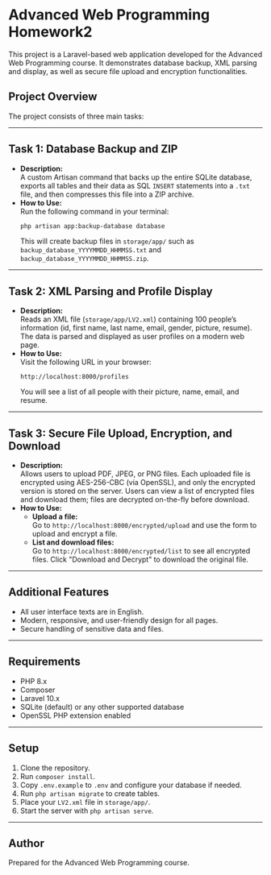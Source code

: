 # Advanced Web Programming Homework2

This project is a Laravel-based web application developed for the Advanced Web Programming course. It demonstrates database backup, XML parsing and display, as well as secure file upload and encryption functionalities.

## Project Overview

The project consists of three main tasks:

---

## Task 1: Database Backup and ZIP

- **Description:**  
  A custom Artisan command that backs up the entire SQLite database, exports all tables and their data as SQL `INSERT` statements into a `.txt` file, and then compresses this file into a ZIP archive.
- **How to Use:**  
  Run the following command in your terminal:
  ```bash
  php artisan app:backup-database database
  ```
  This will create backup files in `storage/app/` such as `backup_database_YYYYMMDD_HHMMSS.txt` and `backup_database_YYYYMMDD_HHMMSS.zip`.

---

## Task 2: XML Parsing and Profile Display

- **Description:**  
  Reads an XML file (`storage/app/LV2.xml`) containing 100 people’s information (id, first name, last name, email, gender, picture, resume). The data is parsed and displayed as user profiles on a modern web page.
- **How to Use:**  
  Visit the following URL in your browser:
  ```
  http://localhost:8000/profiles
  ```
  You will see a list of all people with their picture, name, email, and resume.

---

## Task 3: Secure File Upload, Encryption, and Download

- **Description:**  
  Allows users to upload PDF, JPEG, or PNG files. Each uploaded file is encrypted using AES-256-CBC (via OpenSSL), and only the encrypted version is stored on the server. Users can view a list of encrypted files and download them; files are decrypted on-the-fly before download.
- **How to Use:**
  - **Upload a file:**  
    Go to `http://localhost:8000/encrypted/upload` and use the form to upload and encrypt a file.
  - **List and download files:**  
    Go to `http://localhost:8000/encrypted/list` to see all encrypted files. Click "Download and Decrypt" to download the original file.

---

## Additional Features

- All user interface texts are in English.
- Modern, responsive, and user-friendly design for all pages.
- Secure handling of sensitive data and files.

---

## Requirements

- PHP 8.x
- Composer
- Laravel 10.x
- SQLite (default) or any other supported database
- OpenSSL PHP extension enabled

---

## Setup

1. Clone the repository.
2. Run `composer install`.
3. Copy `.env.example` to `.env` and configure your database if needed.
4. Run `php artisan migrate` to create tables.
5. Place your `LV2.xml` file in `storage/app/`.
6. Start the server with `php artisan serve`.

---

## Author

Prepared for the Advanced Web Programming course.


